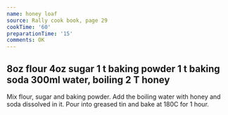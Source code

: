 ```yaml
---
name: honey loaf
source: Rally cook book, page 29
cookTime: '60'
preparationTime: '15'
comments: OK
---
```

8oz flour
4oz sugar
1 t baking powder
1 t baking soda
300ml water, boiling
2 T honey
---
Mix flour, sugar and baking powder.  Add the boiling water with honey and soda dissolved in it.  Pour into greased tin and bake at 180C for 1 hour.

